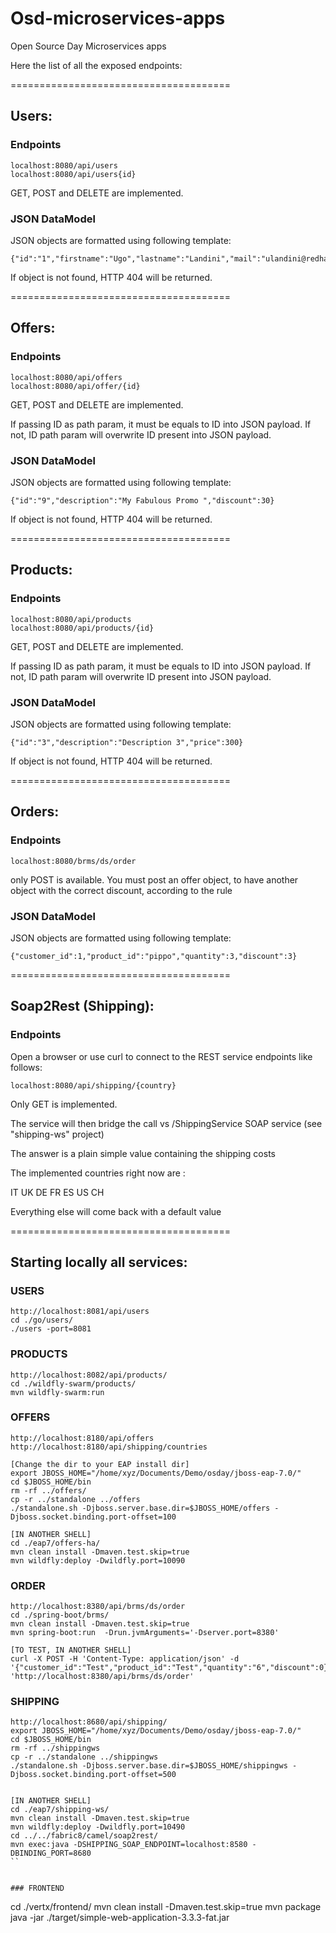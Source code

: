 # Osd-microservices-apps

Open Source Day Microservices apps

Here the list of all the exposed endpoints:

======================================

## Users:

### Endpoints

```
localhost:8080/api/users
localhost:8080/api/users{id} 
```

GET, POST and DELETE are implemented.



### JSON DataModel

JSON objects are formatted using following template:

```
{"id":"1","firstname":"Ugo","lastname":"Landini","mail":"ulandini@redhat.com"}
```

If object is not found, HTTP 404 will be returned.

======================================

## Offers:

### Endpoints

```
localhost:8080/api/offers
localhost:8080/api/offer/{id} 
```

GET, POST and DELETE are implemented.

If passing ID as path param, it must be equals to ID into JSON payload. If not, ID path param will overwrite ID present into JSON payload.


### JSON DataModel

JSON objects are formatted using following template:

```
{"id":"9","description":"My Fabulous Promo ","discount":30}
```

If object is not found, HTTP 404 will be returned.

======================================

## Products:

### Endpoints

```
localhost:8080/api/products
localhost:8080/api/products/{id} 
```

GET, POST and DELETE are implemented.

If passing ID as path param, it must be equals to ID into JSON payload. If not, ID path param will overwrite ID present into JSON payload.


### JSON DataModel

JSON objects are formatted using following template:

```
{"id":"3","description":"Description 3","price":300}
```

If object is not found, HTTP 404 will be returned.

======================================

## Orders:

### Endpoints

```
localhost:8080/brms/ds/order
```

only POST is available. You must post an offer object, to have another object with the correct discount, according to the rule


### JSON DataModel

JSON objects are formatted using following template:

```
{"customer_id":1,"product_id":"pippo","quantity":3,"discount":3}
```

======================================

## Soap2Rest (Shipping):


### Endpoints

Open a browser or use curl to connect to the REST service endpoints like follows:

```
localhost:8080/api/shipping/{country}

```

Only GET is implemented.

The service will then bridge the call vs  /ShippingService SOAP service (see "shipping-ws" project)

The answer is a plain simple value containing the shipping costs

The implemented countries right now are :

IT
UK
DE
FR
ES
US
CH

Everything else will come back with a default value

======================================

## Starting locally all services:

### USERS
```
http://localhost:8081/api/users
cd ./go/users/
./users -port=8081
```

### PRODUCTS
```
http://localhost:8082/api/products/
cd ./wildfly-swarm/products/
mvn wildfly-swarm:run 
```

### OFFERS
```
http://localhost:8180/api/offers
http://localhost:8180/api/shipping/countries

[Change the dir to your EAP install dir]
export JBOSS_HOME="/home/xyz/Documents/Demo/osday/jboss-eap-7.0/"
cd $JBOSS_HOME/bin
rm -rf ../offers/
cp -r ../standalone ../offers
./standalone.sh -Djboss.server.base.dir=$JBOSS_HOME/offers -Djboss.socket.binding.port-offset=100

[IN ANOTHER SHELL]
cd ./eap7/offers-ha/
mvn clean install -Dmaven.test.skip=true
mvn wildfly:deploy -Dwildfly.port=10090
```

### ORDER
```
http://localhost:8380/api/brms/ds/order
cd ./spring-boot/brms/
mvn clean install -Dmaven.test.skip=true
mvn spring-boot:run  -Drun.jvmArguments='-Dserver.port=8380'

[TO TEST, IN ANOTHER SHELL]
curl -X POST -H 'Content-Type: application/json' -d '{"customer_id":"Test","product_id":"Test","quantity":"6","discount":0}' 'http://localhost:8380/api/brms/ds/order'
```

### SHIPPING
```
http://localhost:8680/api/shipping/
export JBOSS_HOME="/home/xyz/Documents/Demo/osday/jboss-eap-7.0/"
cd $JBOSS_HOME/bin
rm -rf ../shippingws
cp -r ../standalone ../shippingws
./standalone.sh -Djboss.server.base.dir=$JBOSS_HOME/shippingws -Djboss.socket.binding.port-offset=500


[IN ANOTHER SHELL]
cd ./eap7/shipping-ws/
mvn clean install -Dmaven.test.skip=true
mvn wildfly:deploy -Dwildfly.port=10490
cd ../../fabric8/camel/soap2rest/
mvn exec:java -DSHIPPING_SOAP_ENDPOINT=localhost:8580 -DBINDING_PORT=8680
``


### FRONTEND
```
cd ./vertx/frontend/
mvn clean install -Dmaven.test.skip=true
mvn package
java -jar ./target/simple-web-application-3.3.3-fat.jar 
```







